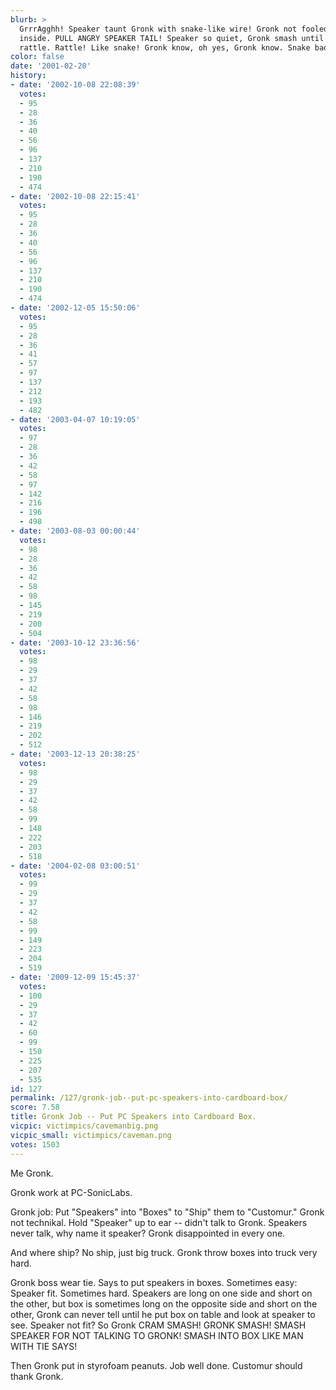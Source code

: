 ```yaml
---
blurb: >
  GrrrAgghh! Speaker taunt Gronk with snake-like wire! Gronk not fooled! Must be animal
  inside. PULL ANGRY SPEAKER TAIL! Speaker so quiet, Gronk smash until it start to
  rattle. Rattle! Like snake! Gronk know, oh yes, Gronk know. Snake bad.
color: false
date: '2001-02-20'
history:
- date: '2002-10-08 22:08:39'
  votes:
  - 95
  - 28
  - 36
  - 40
  - 56
  - 96
  - 137
  - 210
  - 190
  - 474
- date: '2002-10-08 22:15:41'
  votes:
  - 95
  - 28
  - 36
  - 40
  - 56
  - 96
  - 137
  - 210
  - 190
  - 474
- date: '2002-12-05 15:50:06'
  votes:
  - 95
  - 28
  - 36
  - 41
  - 57
  - 97
  - 137
  - 212
  - 193
  - 482
- date: '2003-04-07 10:19:05'
  votes:
  - 97
  - 28
  - 36
  - 42
  - 58
  - 97
  - 142
  - 216
  - 196
  - 498
- date: '2003-08-03 00:00:44'
  votes:
  - 98
  - 28
  - 36
  - 42
  - 58
  - 98
  - 145
  - 219
  - 200
  - 504
- date: '2003-10-12 23:36:56'
  votes:
  - 98
  - 29
  - 37
  - 42
  - 58
  - 98
  - 146
  - 219
  - 202
  - 512
- date: '2003-12-13 20:38:25'
  votes:
  - 98
  - 29
  - 37
  - 42
  - 58
  - 99
  - 148
  - 222
  - 203
  - 518
- date: '2004-02-08 03:00:51'
  votes:
  - 99
  - 29
  - 37
  - 42
  - 58
  - 99
  - 149
  - 223
  - 204
  - 519
- date: '2009-12-09 15:45:37'
  votes:
  - 100
  - 29
  - 37
  - 42
  - 60
  - 99
  - 150
  - 225
  - 207
  - 535
id: 127
permalink: /127/gronk-job--put-pc-speakers-into-cardboard-box/
score: 7.58
title: Gronk Job -- Put PC Speakers into Cardboard Box.
vicpic: victimpics/cavemanbig.png
vicpic_small: victimpics/caveman.png
votes: 1503
---
```


Me Gronk.

Gronk work at PC-SonicLabs.

Gronk job: Put "Speakers" into "Boxes" to "Ship" them to "Customur."
Gronk not technikal. Hold "Speaker" up to ear -- didn't talk to Gronk.
Speakers never talk, why name it speaker? Gronk disappointed in every
one.

And where ship? No ship, just big truck. Gronk throw boxes into truck
very hard.

Gronk boss wear tie. Says to put speakers in boxes. Sometimes easy:
Speaker fit. Sometimes hard. Speakers are long on one side and short on
the other, but box is sometimes long on the opposite side and short on
the other, Gronk can never tell until he put box on table and look at
speaker to see. Speaker not fit? So Gronk CRAM SMASH! GRONK SMASH! SMASH
SPEAKER FOR NOT TALKING TO GRONK! SMASH INTO BOX LIKE MAN WITH TIE SAYS!

Then Gronk put in styrofoam peanuts. Job well done. Customur should
thank Gronk.